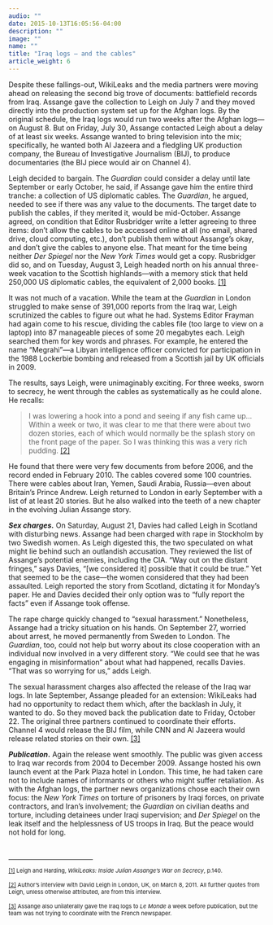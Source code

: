 ```yaml
---
audio: ""
date: 2015-10-13T16:05:56-04:00
description: ""
image: ""
name: ""
title: "Iraq logs — and the cables"
article_weight: 6
---
```



Despite these fallings-out, WikiLeaks and the media partners were moving ahead on releasing the 
second big trove of documents: battlefield records from Iraq. Assange gave the collection to 
Leigh on July 7 and they moved directly into the production system set up for the Afghan logs. 
By the original schedule, the Iraq logs would run two weeks after the Afghan logs&mdash;on 
August 8. But on Friday, July 30, Assange contacted Leigh about a delay of at least six weeks. 
Assange wanted to bring television into the mix; specifically, he wanted both Al Jazeera and a 
fledgling UK production company, the Bureau of Investigative Journalism (BIJ), to produce documentaries 
(the BIJ piece would air on Channel 4).


Leigh decided to bargain. The <em>Guardian</em> could consider a delay until late September or 
early October, he said, if Assange gave him the entire third tranche: a collection of US diplomatic 
cables. The <em>Guardian</em>, he argued, needed to see if there was any value to the documents. 
The target date to publish the cables, if they merited it, would be mid-October. Assange agreed, 
on condition that Editor Rusbridger write a letter agreeing to three items: don&rsquo;t allow the 
cables to be accessed online at all (no email, shared drive, cloud computing, etc.), don&rsquo;t 
publish them without Assange&rsquo;s okay, and don&rsquo;t give the cables to anyone else. That 
meant for the time being neither <em>Der Spiegel</em> nor the <em>New York Times</em> would get a 
copy. Rusbridger did so, and on Tuesday, August 3, Leigh headed north on his annual three-week 
vacation to the Scottish highlands&mdash;with a memory stick that held 250,000 US diplomatic cables, 
the equivalent of 2,000 books.
<a href="#_ftn1" name="_ftnref1" title="">[1]</a>


It was not much of a vacation. While the team at the <em>Guardian</em> in London struggled 
to make sense of 391,000 reports from the Iraq war, Leigh scrutinized the cables to figure 
out what he had. Systems Editor Frayman had again come to his rescue, dividing the cables file 
(too large to view on a laptop) into 87 manageable pieces of some 20 megabytes each. 
Leigh searched them for key words and phrases. For example, he entered the name 
&ldquo;Megrahi&rdquo;&mdash;a Libyan intelligence officer convicted for participation in the 
1988 Lockerbie bombing and released from a Scottish jail by UK officials in 2009.


The results, says Leigh, were unimaginably exciting. For three weeks, sworn to secrecy, 
he went through the cables as systematically as he could alone. He recalls:


>I was lowering a hook into a pond and seeing if any fish came up&hellip; 
>Within a week or two, it was clear to me that there were about two dozen stories, 
>each of which would normally be the splash story on the front page of the paper. So 
>I was thinking this was a very rich pudding.
><a href="#_ftn2" name="_ftnref2" title="">[2]</a>


He found that there were very few documents from before 2006, and the record ended in February 2010. 
The cables covered some 100 countries. There were cables about Iran, Yemen, Saudi Arabia, 
Russia&mdash;even about Britain&rsquo;s Prince Andrew. Leigh returned to London in early 
September with a list of at least 20 stories. But he also walked into the teeth of a new 
chapter in the evolving Julian Assange story.


<strong><em>Sex charges.</em></strong> On Saturday, August 21, Davies had called Leigh 
in Scotland with disturbing news. Assange had been charged with rape in Stockholm by two 
Swedish women. As Leigh digested this, the two speculated on what might lie behind such 
an outlandish accusation. They reviewed the list of Assange&rsquo;s potential enemies, 
including the CIA. &ldquo;Way out on the distant fringes,&rdquo; says Davies, 
&ldquo;[we considered it] possible that it could be true.&rdquo; Yet that seemed to 
be the case&mdash;the women considered that they had been assaulted. Leigh reported 
the story from Scotland, dictating it for Monday&rsquo;s paper. He and Davies decided 
their only option was to &ldquo;fully report the facts&rdquo; even if Assange took offense.

The rape charge quickly changed to &ldquo;sexual harassment.&rdquo; Nonetheless, 
Assange had a tricky situation on his hands. On September 27, worried about arrest, 
he moved permanently from Sweden to London. The <em>Guardian</em>, too, could not help 
but worry about its close cooperation with an individual now involved in a very 
different story. &ldquo;We could see that he was engaging in misinformation&rdquo; 
about what had happened, recalls Davies. &ldquo;That was so worrying for us,&rdquo; 
adds Leigh.


The sexual harassment charges also affected the release of the Iraq war logs. In 
late September, Assange pleaded for an extension: WikiLeaks had had no opportunity 
to redact them which, after the backlash in July, it wanted to do. So they moved back 
the publication date to Friday, October 22. The original three partners continued to 
coordinate their efforts. Channel 4 would release the BIJ film, while CNN and Al Jazeera 
would release related stories on their own.
<a href="#_ftn3" name="_ftnref3" title="">[3]</a>


<strong><em>Publication</em>.</strong> Again the release went smoothly. The public was 
given access to Iraq war records from 2004 to December 2009. Assange hosted his own launch 
event at the Park Plaza hotel in London. This time, he had taken care not to include names 
of informants or others who might suffer retaliation. As with the Afghan logs, the partner news 
organizations chose each their own focus: the <em>New York Times</em> on torture of prisoners 
by Iraqi forces, on private contractors, and Iran&rsquo;s involvement; the <em>Guardian</em> on 
civilian deaths and torture, including detainees under Iraqi supervision; and <em>Der Spiegel</em> 
on the leak itself and the helplessness of US troops in Iraq. But the peace would not hold for long.


<div>
	<br clear="all" />
	<hr align="left" size="1" width="33%" />
	<div id="ftn1">
		<p>
			<span style="font-size: 11px;">
			<a href="#_ftnref1" name="_ftn1" title="">[1]</a> 
			Leigh and Harding, <em>WikiLeaks: Inside Julian Assange&rsquo;s War on Secrecy</em>, p.140.
			</span>
		</p>
	</div>
	<div id="ftn2">
		<p>
			<span style="font-size: 11px;">
			<a href="#_ftnref2" name="_ftn2" title="">[2]</a> 
			Author&rsquo;s interview with David Leigh in London, UK, on March 8, 2011. All 
			further quotes from Leigh, unless otherwise attributed, are from this interview.
			</span>
		</p>
	</div>
	<div id="ftn3">
		<p>
			<span style="font-size: 11px;">
			<a href="#_ftnref3" name="_ftn3" title="">[3]</a> 
			Assange also unilaterally gave the Iraq logs to <em>Le Monde</em> a week before 
			publication, but the team was not trying to coordinate with the French newspaper.
			</span>
		</p>
	</div>
</div>


